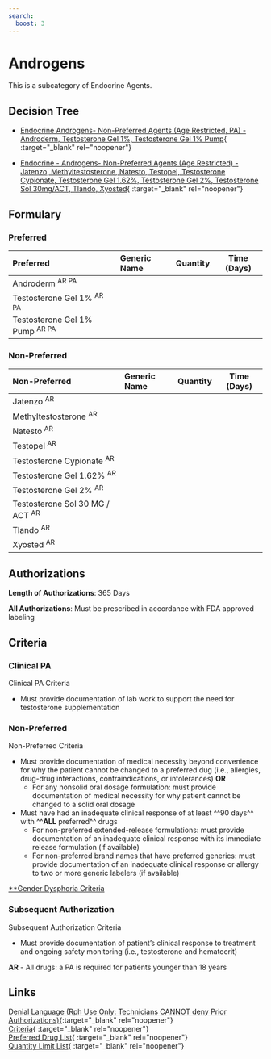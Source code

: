 ```yaml
---
search:
  boost: 3
---
```


# Androgens

This is a subcategory of Endocrine Agents.

## Decision Tree

- [Endocrine Androgens- Non-Preferred Agents (Age Restricted, PA) - Androderm, Testosterone Gel 1%, Testosterone Gel 1% Pump](https://forms.office.com/Pages/ResponsePage.aspx?id=nPhjxpvvj0G9PUHkbAzgaN9UYz8EqmlIs3_TYn4TbXBUQTc1UVI3REpOOENJMkU4Uk9SNVJNWVYzMiQlQCN0PWcu){ :target="_blank" rel="noopener"}

- [Endocrine - Androgens- Non-Preferred Agents (Age Restricted) - Jatenzo, Methyltestosterone, Natesto, Testopel, Testosterone Cypionate, Testosterone Gel 1.62%, Testosterone Gel 2%, Testosterone Sol 30mg/ACT, Tlando, Xyosted](https://forms.office.com/Pages/ResponsePage.aspx?id=nPhjxpvvj0G9PUHkbAzgaN9UYz8EqmlIs3_TYn4TbXBUNjk0MkRCMVU1MkxZTFlZUjVCUURUWFdGTiQlQCN0PWcu){ :target="_blank" rel="noopener"}

## Formulary

### Preferred

| Preferred                                 | Generic Name | Quantity | Time (Days) |
| :---------------------------------------- | :----------- | :------: | :---------: |
| Androderm <sup>AR PA</sup>                |              |          |             |
| Testosterone Gel 1% <sup>AR PA</sup>      |              |          |             |
| Testosterone Gel 1% Pump <sup>AR PA</sup> |              |          |             |

### Non-Preferred

| Non-Preferred                              | Generic Name | Quantity | Time (Days) |
| :----------------------------------------- | :----------- | :------: | :---------: |
| Jatenzo <sup>AR</sup>                      |              |          |             |
| Methyltestosterone <sup>AR</sup>           |              |          |             |
| Natesto <sup>AR</sup>                      |              |          |             |
| Testopel <sup>AR</sup>                     |              |          |             |
| Testosterone Cypionate <sup>AR</sup>       |              |          |             |
| Testosterone Gel 1.62% <sup>AR</sup>       |              |          |             |
| Testosterone Gel 2% <sup>AR</sup>          |              |          |             |
| Testosterone Sol 30 MG / ACT <sup>AR</sup> |              |          |             |
| Tlando <sup>AR</sup>                       |              |          |             |
| Xyosted <sup>AR</sup>                      |              |          |             |

## Authorizations

**Length of Authorizations**: 365 Days

**All Authorizations**: Must be prescribed in accordance with FDA approved labeling

## Criteria

### Clinical PA

Clinical PA Criteria

-   Must provide documentation of lab work to support the need for testosterone supplementation

### Non-Preferred

Non-Preferred Criteria

-   Must provide documentation of medical necessity beyond convenience for why the patient cannot be changed to a preferred dug (i.e., allergies, drug-drug interactions, contraindications, or intolerances) **OR**
    -   For any nonsolid oral dosage formulation: must provide documentation of medical necessity for why patient cannot be changed to a solid oral dosage
-   Must have had an inadequate clinical response of at least ^^90 days^^ with ^^**ALL** preferred^^ drugs
    -   For non-preferred extended-release formulations: must provide documentation of an inadequate clinical response with its immediate release formulation (if available)
    -   For non-preferred brand names that have preferred generics: must provide documentation of an inadequate clinical response or allergy to two or more generic labelers (if available)
 
[**Gender Dysphoria Criteria](https://special-spoon-f542dccd.pages.github.io/Pharmacist%20Reference%20Guide/Medication%20Guidance/GenderDysphoria/)

### Subsequent Authorization

Subsequent Authorization Criteria

-   Must provide documentation of patient’s clinical response to treatment and ongoing safety monitoring (i.e., testosterone and hematocrit)

**AR** - All drugs: a PA is required for patients younger than 18 years

## Links

[Denial Language (Rph Use Only: Technicians CANNOT deny Prior Authorizations)](https://mygainwell-my.sharepoint.com.mcas.ms/:w:/r/personal/rachel_carpenter_gainwelltechnologies_com/_layouts/15/Doc.aspx?sourcedoc=%7BCD777F63-7F18-4713-8D6A-B043BEE631F5%7D&file=Denial%20Language%20Updated%2009112023.docx&action=embedview&mobileredirect=true&wdStartOn=46&cid=f4472ece-6d4f-4694-b0c5-c150a2f53fea){:target="_blank" rel="noopener"} </br>
[Criteria](https://medicaid.ohio.gov/static/PHM/drug-coverage/20230701+UPDL+Criteria+_v1_FINAL.approved.pdf#page=52){ :target="_blank" rel="noopener"} </br>
[Preferred Drug List](https://medicaid.ohio.gov/static/PHM/drug-coverage/20230701_UPDL_FINAL_ODM.approved.v2.pdf#page=20){ :target="_blank" rel="noopener"} </br>
[Quantity Limit List](https://pharmacy.medicaid.ohio.gov/sites/default/files/20230101_Ohio_Medicaid_Quantity_Document_APPROVED.pdf){ :target="_blank" rel="noopener"}
